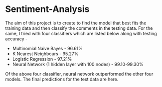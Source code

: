 # Sentiment-Analysis

The aim of this project is to create to find the model that best fits the training data and then classify the comments in the testing data. For the same, I tried with four classifiers which are listed below along with testing accuracy - 

 * Multinomial Naive Bayes - 96.61%
 * K Nearest Neighbours - 95.27%
 * Logistic Regression - 97.21%
 * Neural Network (1 hidden layer with 100 nodes) - 99.10-99.30%

Of the above four classifier, neural network outperformed the other four models. The final predictions for the test data are here.
